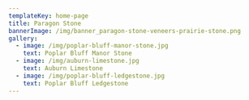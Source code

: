 ```yaml
---
templateKey: home-page
title: Paragon Stone
bannerImage: /img/banner_paragon-stone-veneers-prairie-stone.png
gallery:
  - image: /img/poplar-bluff-manor-stone.jpg
    text: Poplar Bluff Manor Stone
  - image: /img/auburn-limestone.jpg
    text: Auburn Limestone
  - image: /img/poplar-bluff-ledgestone.jpg
    text: Poplar Bluff Ledgestone
---
```


